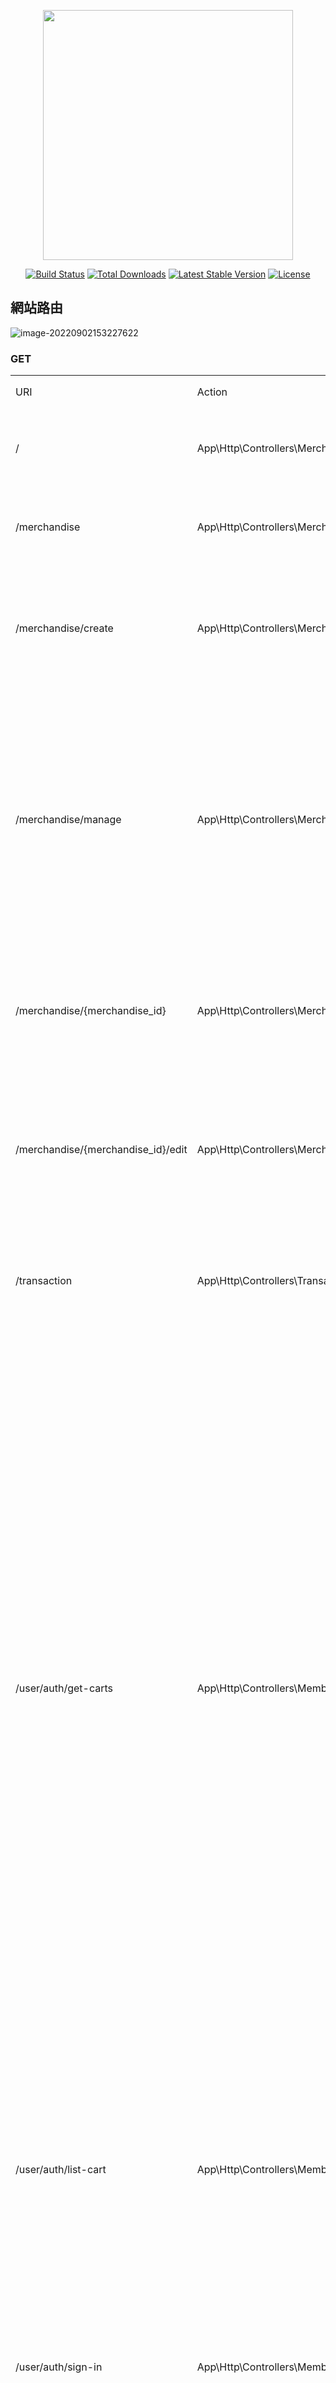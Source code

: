 <p align="center"><a href="https://laravel.com" target="_blank"><img src="https://raw.githubusercontent.com/laravel/art/master/logo-lockup/5%20SVG/2%20CMYK/1%20Full%20Color/laravel-logolockup-cmyk-red.svg" width="400"></a></p>

<p align="center">
<a href="https://travis-ci.org/laravel/framework"><img src="https://travis-ci.org/laravel/framework.svg" alt="Build Status"></a>
<a href="https://packagist.org/packages/laravel/framework"><img src="https://img.shields.io/packagist/dt/laravel/framework" alt="Total Downloads"></a>
<a href="https://packagist.org/packages/laravel/framework"><img src="https://img.shields.io/packagist/v/laravel/framework" alt="Latest Stable Version"></a>
<a href="https://packagist.org/packages/laravel/framework"><img src="https://img.shields.io/packagist/l/laravel/framework" alt="License"></a>
</p>
<h2>網站路由</h2>

![image-20220902153227622](C:\Users\harri\AppData\Roaming\Typora\typora-user-images\image-20220902153227622.png)

<h3>GET</h3>

<table>
    <tr>
        <td>URI</td>
        <td>Action</td>
        <td>說明</td>
    </tr>
	<tr>
        <td>/</td>
        <td>App\Http\Controllers\MerchandiseController@merchandiseListPage</td>
        <td>商品列表頁</td>
	</tr>
	<tr>
        <td>/merchandise</td>
        <td>App\Http\Controllers\MerchandiseController@merchandiseListPage</td>
        <td>商品列表頁</td>
	</tr>
	<tr>
        <td>/merchandise/create</td>
        <td>App\Http\Controllers\MerchandiseController@merchandiseCreate</td>
        <td>商品修改表單頁面</td>
	</tr>
    <tr>
        <td>/merchandise/manage</td>
        <td>App\Http\Controllers\MerchandiseController@merchandiseManageListPage</td>
        <td>管理人員商品列表(一般使用者不能檢視)</td>
	</tr>
    <tr>
        <td>/merchandise/{merchandise_id}</td>
        <td>App\Http\Controllers\MerchandiseController@merchandiseItemPage</td>
        <td>商品單品顯示頁面</td>
	</tr>
    <tr>
        <td>/merchandise/{merchandise_id}/edit</td>
        <td>App\Http\Controllers\MerchandiseController@merchandiseItemEditPage</td>
        <td>商品單品編輯表單頁面</td>
	</tr>
    <tr>
        <td>/transaction</td>
        <td>App\Http\Controllers\TransactionController@transactionListPage</td>
        <td>使用者訂單列表</td>
	</tr>
    <tr>
        <td>/user/auth/get-carts</td>
        <td>App\Http\Controllers\MemberController@getCarts</td>
        <td>API取得使用者購物車內容,顯示於右上方購物車區域,只抓前5筆資料,其他須到購物車列表頁面才會顯示完整內容</td>
	</tr>
    <tr>
        <td>/user/auth/list-cart</td>
        <td>App\Http\Controllers\MemberController@listCart</td>
        <td>購物車列表頁API,取得使用者購物車內容</td>
	</tr>
    <tr>
        <td>/user/auth/sign-in</td>
        <td>App\Http\Controllers\MemberController@signInPage</td>
        <td>使用者登入表單頁面</td>
	</tr>
    <tr>
        <td>/user/auth/sign-out</td>
        <td>App\Http\Controllers\MemberController@signOut</td>
        <td>使用者登出程序</td>
	</tr>
    <tr>
        <td>/user/auth/sign-up</td>
        <td>App\Http\Controllers\MemberController@signUpPage</td>
        <td>使用者註冊頁面</td>
	</tr>
</table>

<h3>POST</h3>

<table>
    <tr>
        <td>URI</td>
        <td>Action</td>
        <td>說明</td>
    </tr>
	<tr>
        <td>/merchandise/create</td>
        <td>App\Http\Controllers\MerchandiseController@merchandiseCreateProcess</td>
        <td>商品新增表單處理頁面</td>
	</tr>
    <tr>
        <td>/transaction</td>
        <td>App\Http\Controllers\TransactionController@transaction</td>
        <td>訂單確認頁面</td>
	</tr>
    <tr>
        <td>/transaction/buy</td>
        <td>App\Http\Controllers\TransactionController@buy</td>
        <td>訂單確認後,後端處理程序,新增訂單、訂單商品資料,寄信通知使用者下單成功</td>
	</tr>
    <tr>
        <td>/user/auth/add-cart</td>
        <td>App\Http\Controllers\MemberController@addCart</td>
        <td>API新商商品到購物車</td>
	</tr>
    <tr>
        <td>/user/auth/cart-delete</td>
        <td>App\Http\Controllers\MemberController@cartDelete</td>
        <td>API刪除購物車商品</td>
	</tr>
    <tr>
        <td>/user/auth/cart-edit-number</td>
        <td>App\Http\Controllers\MemberController@cartEditNumber</td>
        <td>API修改購物車數量</td>
	</tr>
    <tr>
        <td>/user/auth/sign-in</td>
        <td>App\Http\Controllers\MemberController@signInProcess</td>
        <td>使用者登入處理程序</td>
	</tr>
    <tr>
        <td>user/auth/sign-up</td>
        <td>App\Http\Controllers\MemberController@signUpProcess</td>
        <td>使用者註冊處理程序</td>
	</tr>
</table>

<h3>PUT</h3>

<table>
    <tr>
        <td>URI</td>
        <td>Action</td>
        <td>說明</td>
    </tr>
	<tr>
        <td>/merchandise/{merchandise_id}</td>
        <td>App\Http\Controllers\MerchandiseController@merchandiseItemUpdateProcess</td>
        <td>商品更新(後端)處理</td>
	</tr>
</table>
